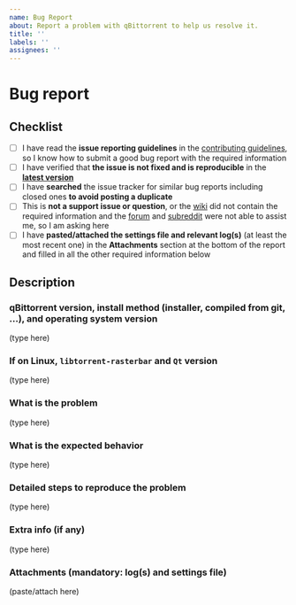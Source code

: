 ```yaml
---
name: Bug Report
about: Report a problem with qBittorrent to help us resolve it.
title: ''
labels: ''
assignees: ''
---
```


# Bug report

<!--
###############################################################################
  WARNING!
  IGNORING THE FOLLOWING TEMPLATE WILL RESULT IN THE ISSUE BEING CLOSED
  AS INCOMPLETE/INVALID
###############################################################################
-->

## Checklist

<!--
################################## IMPORTANT ##################################

As you read and fulfill each of the following requirements below,
put an "x" (without the quotes) between the square brackets.

When doing so, ensure that no space is left between the square brackets and the "x", like so: [x]
-->

- [ ] I have read the **issue reporting guidelines** in the [contributing guidelines](https://github.com/qbittorrent/qBittorrent/blob/master/CONTRIBUTING.md), so I know how to submit a good bug report with the required information
- [ ] I have verified that **the issue is not fixed and is reproducible** in the **[latest version](https://www.qbittorrent.org/download.php)**
- [ ] I have **searched** the issue tracker for similar bug reports including closed ones **to avoid posting a duplicate**
- [ ] This is **not a support issue or question**, or the [wiki](https://github.com/qbittorrent/qBittorrent/wiki) did not contain the required information and the [forum](https://qbforums.shiki.hu/) and [subreddit](https://www.reddit.com/r/qBittorrent/) were not able to assist me, so I am asking here
- [ ] I have **pasted/attached the settings file and relevant log(s)** (at least the most recent one) in the **Attachments** section at the bottom of the report and filled in all the other required information below

## Description

<!--
################################## IMPORTANT ##################################

Delete each "(type here)" indicator and type your text in their place in the subsections below.

Please make sure the description is worded well enough to be understood.
Provide steps to reproduce the issue, any additional relevant information, suggested solution (if applicable) and as much context and examples as possible.
For more information consult the Contributing Guidelines at https://github.com/qbittorrent/qBittorrent/blob/master/CONTRIBUTING.md.

Do not forget about the mandatory attachments!

Use the Preview tab before posting to make sure your report looks like it is formatted properly.
-->

### qBittorrent version, install method (installer, compiled from git, ...), and operating system version

(type here)

### If on Linux, `libtorrent-rasterbar` and `Qt` version

(type here)

### What is the problem

(type here)

### What is the expected behavior

(type here)

### Detailed steps to reproduce the problem

(type here)

### Extra info (if any)

(type here)

### Attachments (mandatory: log(s) and settings file)

(paste/attach here)
